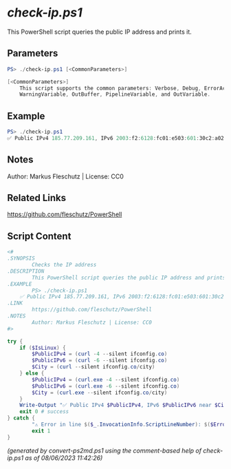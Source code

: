*check-ip.ps1*
================

This PowerShell script queries the public IP address and prints it.

Parameters
----------
```powershell
PS> ./check-ip.ps1 [<CommonParameters>]

[<CommonParameters>]
    This script supports the common parameters: Verbose, Debug, ErrorAction, ErrorVariable, WarningAction, 
    WarningVariable, OutBuffer, PipelineVariable, and OutVariable.
```

Example
-------
```powershell
PS> ./check-ip.ps1
✅ Public IPv4 185.77.209.161, IPv6 2003:f2:6128:fc01:e503:601:30c2:a028 near Munich

```

Notes
-----
Author: Markus Fleschutz | License: CC0

Related Links
-------------
https://github.com/fleschutz/PowerShell

Script Content
--------------
```powershell
<#
.SYNOPSIS
        Checks the IP address
.DESCRIPTION
        This PowerShell script queries the public IP address and prints it.
.EXAMPLE
        PS> ./check-ip.ps1
	✅ Public IPv4 185.77.209.161, IPv6 2003:f2:6128:fc01:e503:601:30c2:a028 near Munich
.LINK
        https://github.com/fleschutz/PowerShell
.NOTES
        Author: Markus Fleschutz | License: CC0
#>

try {
	if ($IsLinux) {
		$PublicIPv4 = (curl -4 --silent ifconfig.co)
		$PublicIPv6 = (curl -6 --silent ifconfig.co)
		$City = (curl --silent ifconfig.co/city)
	} else {
		$PublicIPv4 = (curl.exe -4 --silent ifconfig.co)
		$PublicIPv6 = (curl.exe -6 --silent ifconfig.co)
		$City = (curl.exe --silent ifconfig.co/city)
	}
	Write-Output "✅ Public IPv4 $PublicIPv4, IPv6 $PublicIPv6 near $City"
	exit 0 # success
} catch {
        "⚠️ Error in line $($_.InvocationInfo.ScriptLineNumber): $($Error[0])"
        exit 1
}
```

*(generated by convert-ps2md.ps1 using the comment-based help of check-ip.ps1 as of 08/06/2023 11:42:26)*
